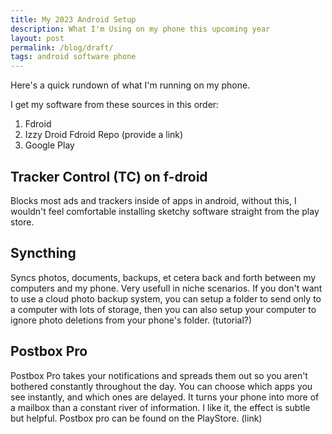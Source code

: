 ```yaml
---
title: My 2023 Android Setup
description: What I'm Using on my phone this upcoming year
layout: post
permalink: /blog/draft/
tags: android software phone
---
```


Here's a quick rundown of what I'm running on my phone.

I get my software from these sources in this order:
1. Fdroid
2. Izzy Droid Fdroid Repo (provide a link)
3. Google Play

## Tracker Control (TC) on f-droid

Blocks most ads and trackers inside of apps in android, without this, I wouldn't feel comfortable installing sketchy software straight from the play store.

## Syncthing

Syncs photos, documents, backups, et cetera back and forth between my computers and my phone. Very usefull in niche scenarios. If you don't want to use a cloud photo backup system, you can setup a folder to send only to a computer with lots of storage, then you can also setup your computer to ignore photo deletions from your phone's folder. (tutorial?)

## Postbox Pro

Postbox Pro takes your notifications and spreads them out so you aren't bothered constantly throughout the day. You can choose which apps you see instantly, and which ones are delayed. It turns your phone into more of a mailbox than a constant river of information. I like it, the effect is subtle but helpful.
Postbox pro can be found on the PlayStore. (link)

